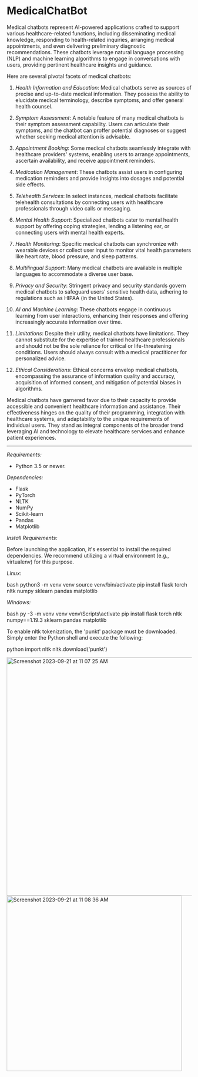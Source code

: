 # MedicalChatBot

Medical chatbots represent AI-powered applications crafted to support various healthcare-related functions, including disseminating medical knowledge, responding to health-related inquiries, arranging medical appointments, and even delivering preliminary diagnostic recommendations. These chatbots leverage natural language processing (NLP) and machine learning algorithms to engage in conversations with users, providing pertinent healthcare insights and guidance.

Here are several pivotal facets of medical chatbots:

1. *Health Information and Education*: Medical chatbots serve as sources of precise and up-to-date medical information. They possess the ability to elucidate medical terminology, describe symptoms, and offer general health counsel.

2. *Symptom Assessment*: A notable feature of many medical chatbots is their symptom assessment capability. Users can articulate their symptoms, and the chatbot can proffer potential diagnoses or suggest whether seeking medical attention is advisable.

3. *Appointment Booking*: Some medical chatbots seamlessly integrate with healthcare providers' systems, enabling users to arrange appointments, ascertain availability, and receive appointment reminders.

4. *Medication Management*: These chatbots assist users in configuring medication reminders and provide insights into dosages and potential side effects.

5. *Telehealth Services*: In select instances, medical chatbots facilitate telehealth consultations by connecting users with healthcare professionals through video calls or messaging.

6. *Mental Health Support*: Specialized chatbots cater to mental health support by offering coping strategies, lending a listening ear, or connecting users with mental health experts.

7. *Health Monitoring*: Specific medical chatbots can synchronize with wearable devices or collect user input to monitor vital health parameters like heart rate, blood pressure, and sleep patterns.

8. *Multilingual Support*: Many medical chatbots are available in multiple languages to accommodate a diverse user base.

9. *Privacy and Security*: Stringent privacy and security standards govern medical chatbots to safeguard users' sensitive health data, adhering to regulations such as HIPAA (in the United States).

10. *AI and Machine Learning*: These chatbots engage in continuous learning from user interactions, enhancing their responses and offering increasingly accurate information over time.

11. *Limitations*: Despite their utility, medical chatbots have limitations. They cannot substitute for the expertise of trained healthcare professionals and should not be the sole reliance for critical or life-threatening conditions. Users should always consult with a medical practitioner for personalized advice.

12. *Ethical Considerations*: Ethical concerns envelop medical chatbots, encompassing the assurance of information quality and accuracy, acquisition of informed consent, and mitigation of potential biases in algorithms.

Medical chatbots have garnered favor due to their capacity to provide accessible and convenient healthcare information and assistance. Their effectiveness hinges on the quality of their programming, integration with healthcare systems, and adaptability to the unique requirements of individual users. They stand as integral components of the broader trend leveraging AI and technology to elevate healthcare services and enhance patient experiences.

---

*Requirements:*

- Python 3.5 or newer.

*Dependencies:*

- Flask
- PyTorch
- NLTK
- NumPy
- Scikit-learn
- Pandas
- Matplotlib

*Install Requirements:*

Before launching the application, it's essential to install the required dependencies. We recommend utilizing a virtual environment (e.g., virtualenv) for this purpose.

*Linux:*

bash
python3 -m 
venv venv
source venv/bin/activate
pip install flask torch nltk numpy sklearn pandas matplotlib


*Windows:*

bash
py -3 -m venv venv
venv\Scripts\activate
pip install flask torch nltk numpy==1.19.3 sklearn pandas matplotlib


To enable nltk tokenization, the 'punkt' package must be downloaded. Simply enter the Python shell and execute the following:

python
import nltk
nltk.download('punkt')

<img width="647" alt="Screenshot 2023-09-21 at 11 07 25 AM" src="https://github.com/Sarvetha17/MedicalChatBot/assets/117157855/81c758d5-9db7-4cf1-95a6-40dff2f48917">

<img width="476" alt="Screenshot 2023-09-21 at 11 08 36 AM" src="https://github.com/Sarvetha17/MedicalChatBot/assets/117157855/d9e21cf9-aad0-4531-8439-25d127c277ae">

